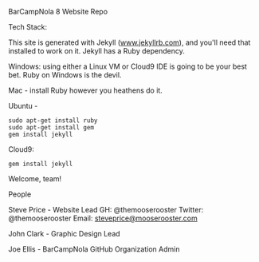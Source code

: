 BarCampNola 8 Website Repo

Tech Stack:

This site is generated with Jekyll (www.jekyllrb.com), and you'll need that installed to work on it.
Jekyll has a Ruby dependency. 

Windows: using either a Linux VM or Cloud9 IDE is going to be your
best bet. Ruby on Windows is the devil.

Mac - install Ruby however you heathens do it.

Ubuntu - 
    
    sudo apt-get install ruby
    sudo apt-get install gem
    gem install jekyll

Cloud9:
    
    gem install jekyll

Welcome, team!

People

Steve Price - Website Lead
    GH: @themooserooster
    Twitter: @themooserooster
    Email: steveprice@mooserooster.com
    
John Clark - Graphic Design Lead

Joe Ellis - BarCampNola GitHub Organization Admin